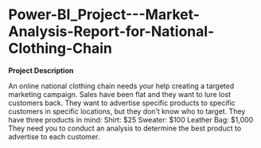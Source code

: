 # Power-BI_Project---Market-Analysis-Report-for-National-Clothing-Chain

**Project Description**

An online national clothing chain needs your help creating a targeted marketing campaign. Sales have been flat and they want to lure lost customers back. They want to advertise specific products to specific customers in specific locations, but they don’t know who to target. They have three products in mind:
Shirt: $25
Sweater: $100
Leather Bag: $1,000
They need you to conduct an analysis to determine the best product to advertise to each customer.
